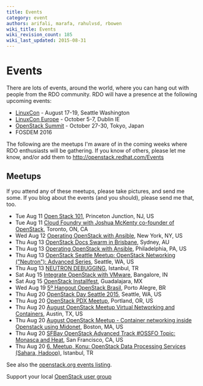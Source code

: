 ```yaml
---
title: Events
category: event
authors: arifali, marafa, rahulvsd, rbowen
wiki_title: Events
wiki_revision_count: 185
wiki_last_updated: 2015-08-31
---
```


# Events

There are lots of events, around the world, where you can hang out with people from the RDO community. RDO will have a presence at the following upcoming events:

*   [LinuxCon](http://events.linuxfoundation.org/events/linuxcon-north-america) - August 17-19, Seattle Washington
*   [LinuxCon Europe](http://events.linuxfoundation.org/events/linuxcon-europe) - October 5-7, Dublin IE
*   [OpenStack Summit](https://www.openstack.org/summit) - October 27-30, Tokyo, Japan
*   FOSDEM 2016

The following are the meetups I'm aware of in the coming weeks where RDO enthusiasts will be gathering. If you know of others, please let me know, and/or add them to <http://openstack.redhat.com/Events>

## Meetups

If you attend any of these meetups, please take pictures, and send me some. If you blog about the events (and you should), please send me that, too.

*   Tue Aug 11 [Open Stack 101](http://www.meetup.com/NJ-Systems-Automation/events/224296860/), Princeton Junction, NJ, US
*   Tue Aug 11 [Cloud Foundry with Joshua McKenty co-founder of OpenStack](http://www.meetup.com/Cloud-Foundry-Toronto/events/223762462/), Toronto, ON, CA
*   Wed Aug 12 [Operating OpenStack with Ansible](http://www.meetup.com/OpenStack-New-York-Meetup/events/223678481/), New York, NY, US
*   Thu Aug 13 [OpenStack Docs Swarm in Brisbane](http://www.meetup.com/Australian-OpenStack-User-Group/events/224394774/), Sydney, AU
*   Thu Aug 13 [Operating OpenStack with Ansible](http://www.meetup.com/Philly-OpenStack-Meetup-Group/events/223678510/), Philadelphia, PA, US
*   Thu Aug 13 [OpenStack Seattle Meetup: OpenStack Networking ("Neutron"): Advanced Series](http://www.meetup.com/OpenStack-Seattle/events/224094478/), Seattle, WA, US
*   Thu Aug 13 [NEUTRON DEBUGGING](http://www.meetup.com/Turkey-OpenStack-Meetup/events/224455452/), Istanbul, TR
*   Sat Aug 15 [Integrate OpenStack with VMware](http://www.meetup.com/Cloud-Enabled-Meetup/events/224281798/), Bangalore, IN
*   Sat Aug 15 [OpenStack Installfest](http://www.meetup.com/OpenStack-GDL/events/224086401/), Guadalajara, MX
*   Wed Aug 19 [5º Hangout OpenStack Brasil](http://www.meetup.com/Openstack-Brasil/events/224451969/), Porto Alegre, BR
*   Thu Aug 20 [OpenStack Day Seattle 2015](http://www.meetup.com/OpenStack-Seattle/events/223110204/), Seattle, WA, US
*   Thu Aug 20 [OpenStack PDX Meetup](http://www.meetup.com/openstack-pdx/events/223959077/), Portland, OR, US
*   Thu Aug 20 [August OpenStack Meetup Virtual Networking and Containers](http://www.meetup.com/OpenStack-Austin/events/223069388/), Austin, TX, US
*   Thu Aug 20 [August OpenStack Meetup - Container networking inside Openstack using Midonet](http://www.meetup.com/Openstack-Boston/events/224054385/), Boston, MA, US
*   Thu Aug 20 [SFBay OpenStack Advanced Track #OSSFO Topic: Monasca and Heat](http://www.meetup.com/openstack/events/215648142/), San Francisco, CA, US
*   Thu Aug 20 [6. Meetup, Konu: OpenStack Data Processing Services (Sahara, Hadoop)](http://www.meetup.com/Turkey-OpenStack-Meetup/events/222548838/), Istanbul, TR

See also the [openstack.org events listing](http://www.openstack.org/community/events/).

Support your local [OpenStack user group](https://wiki.openstack.org/wiki/OpenStack_User_Groups)
